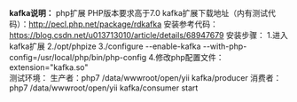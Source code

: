 **kafka说明：**
php扩展
	PHP版本要求高于7.0
	kafka扩展下载地址（内有测试代码）：http://pecl.php.net/package/rdkafka
	安装参考代码：https://blog.csdn.net/u013713010/article/details/68947679
	安装步骤：
		1.进入kafka扩展
		2./opt/phpize
		3./configure --enable-kafka --with-php-config=/usr/local/php/bin/php-config
		4.修改php配置文件：extension="kafka.so"			
测试环境：
	生产者：php7 /data/wwwroot/open/yii kafka/producer
	消费者：php7 /data/wwwroot/open/yii kafka/consumer start 
